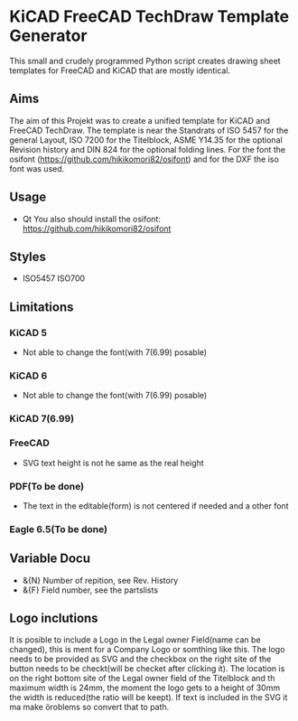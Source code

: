 # KiCAD FreeCAD TechDraw Template Generator
This small and crudely programmed Python script creates drawing sheet templates for FreeCAD and KiCAD that are mostly identical.
## Aims
The aim of this Projekt was to create a unified template for KiCAD and FreeCAD TechDraw. The template is near the Standrats of ISO 5457 for the general Layout, ISO 7200 for the Titelblock, ASME Y14.35 for the optional Revision history and DIN 824 for the optional folding lines. For the font the osifont (https://github.com/hikikomori82/osifont) and for the DXF the iso font was used.
##  Usage
- Qt
You also should install the osifont: https://github.com/hikikomori82/osifont
## Styles
- ISO5457 ISO700
## Limitations
### KiCAD 5
- Not able to change the font(with 7(6.99) posable)

### KiCAD 6
- Not able to change the font(with 7(6.99) posable)

### KiCAD 7(6.99)

### FreeCAD
- SVG text height is not he same as the real height

### PDF(To be done)
- The text in the editable(form) is not centered if needed and a other font

### Eagle 6.5(To be done)

## Variable Docu
- &{N} Number of repition, see Rev. History
- &{F} Field number, see the partslists

## Logo inclutions
It is posible to include a Logo in the Legal owner Field(name can be changed), this is ment for a Company Logo or somthing like this. The logo needs to be provided as SVG and the checkbox on the right site of the button needs to be checkt(will be checket after clicking it). The location is on the right bottom site of the Legal owner field of the Titelblock and th maximum width is 24mm, the moment the logo gets to a height of 30mm the width is reduced(the ratio will be keept). If text is included in the SVG it ma make öroblems so convert that to path.
